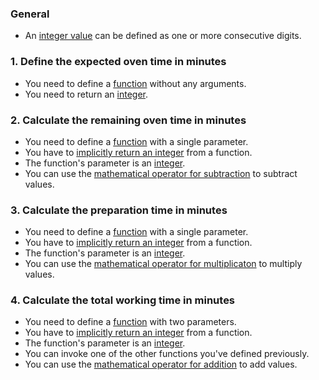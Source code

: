 ### General

- An [integer value][integers] can be defined as one or more consecutive digits.

### 1. Define the expected oven time in minutes

- You need to define a [function][functions] without any arguments.
- You need to return an [integer][integers].

### 2. Calculate the remaining oven time in minutes

- You need to define a [function][functions] with a single parameter.
- You have to [implicitly return an integer][return] from a function.
- The function's parameter is an [integer][integers].
- You can use the [mathematical operator for subtraction][operators] to subtract values.

### 3. Calculate the preparation time in minutes

- You need to define a [function][functions] with a single parameter.
- You have to [implicitly return an integer][return] from a function.
- The function's parameter is an [integer][integers].
- You can use the [mathematical operator for multiplicaton][operators] to multiply values.

### 4. Calculate the total working time in minutes

- You need to define a [function][functions] with two parameters.
- You have to [implicitly return an integer][return] from a function.
- The function's parameter is an [integer][integers].
- You can invoke one of the other functions you've defined previously.
- You can use the [mathematical operator for addition][operators] to add values.

[functions]: https://elixir-lang.org/getting-started/modules-and-functions.html#named-functions
[return]: https://stackoverflow.com/questions/37445838/returning-values-in-elixir
[operators]: https://elixir-lang.org/getting-started/basic-types.html#basic-arithmetic
[integers]: https://elixir-lang.org/getting-started/basic-types.html
